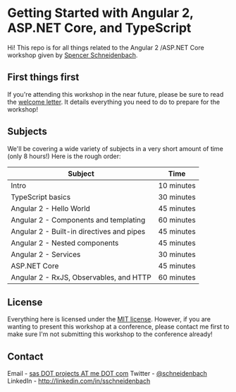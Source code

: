 # Getting Started with Angular 2, ASP.NET Core, and TypeScript


Hi! This repo is for all things related to the Angular 2 /ASP.NET Core workshop given by [Spencer Schneidenbach](http://schneids.net).

## First things first

If you're attending this workshop in the near future, please be sure to read the [welcome letter](welcome.md). It details  everything you need to do to prepare for the workshop!

## Subjects
We'll be covering a wide variety of subjects in a very short amount of time (only 8 hours!)  Here is the rough order:

Subject | Time
------- | ----
Intro | 10 minutes | 
TypeScript basics | 30 minutes
Angular 2 - Hello World | 45 minutes
Angular 2 - Components and templating | 60 minutes
Angular 2 - Built-in directives and pipes | 45 minutes
Angular 2 - Nested components | 45 minutes
Angular 2 - Services | 30 minutes
ASP.NET Core | 45 minutes
Angular 2 - RxJS, Observables, and HTTP | 60 minutes

## License

Everything here is licensed under the [MIT license](LICENSE).  However, if you are wanting to present this workshop at a conference, please contact me first to make sure I'm not submitting this workshop to the conference already!

## Contact

Email - [sas DOT projects AT me DOT com](mailto:sas.projects@me.com)
Twitter - [@schneidenbach](http://twitter.com/schneidenbach)
LinkedIn - http://linkedin.com/in/sschneidenbach